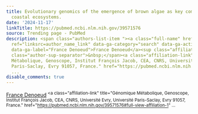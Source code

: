 ```yaml
---
title: Evolutionary genomics of the emergence of brown algae as key components of
  coastal ecosystems.
date: '2024-11-17'
linkTitle: https://pubmed.ncbi.nlm.nih.gov/39571576
source: Trending page - PubMed
description: <span class="authors-list-item "><a class="full-name" href="https://pubmed.ncbi.nlm.nih.gov/?term=Denoeud+F&amp;cauthor_id=39571576"
  ref="linksrc=author_name_link" data-ga-category="search" data-ga-action="author_link"
  data-ga-label="France Denoeud">France Denoeud</a><sup class="affiliation-links"><span
  class="author-sup-separator">&nbsp;</span><a class="affiliation-link" title="Génomique
  Métabolique, Genoscope, Institut François Jacob, CEA, CNRS, Université Evry, Université
  Paris-Saclay, Evry 91057, France." href="https://pubmed.ncbi.nlm.nih.gov/39571576#full-view-affiliation-1"
  ...
disable_comments: true
---
```

<span class="authors-list-item "><a class="full-name" href="https://pubmed.ncbi.nlm.nih.gov/?term=Denoeud+F&amp;cauthor_id=39571576" ref="linksrc=author_name_link" data-ga-category="search" data-ga-action="author_link" data-ga-label="France Denoeud">France Denoeud</a><sup class="affiliation-links"><span class="author-sup-separator">&nbsp;</span><a class="affiliation-link" title="Génomique Métabolique, Genoscope, Institut François Jacob, CEA, CNRS, Université Evry, Université Paris-Saclay, Evry 91057, France." href="https://pubmed.ncbi.nlm.nih.gov/39571576#full-view-affiliation-1" ...